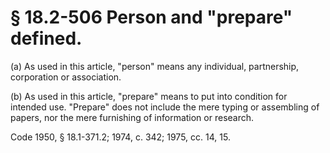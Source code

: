 # § 18.2-506 Person and "prepare" defined.

<p>(a) As used in this article, "person" means any individual, partnership, corporation or association.</p><p>(b) As used in this article, "prepare" means to put into condition for intended use. "Prepare" does not include the mere typing or assembling of papers, nor the mere furnishing of information or research.</p><p>Code 1950, § 18.1-371.2; 1974, c. 342; 1975, cc. 14, 15.</p>